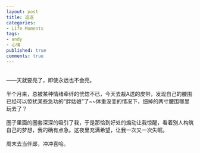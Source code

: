 ```yaml
---
layout: post
title: 追逐
categories:
- Life Moments
tags:
- andy
- 心情
published: true
comments: true
---
```

<p><br />——天就要亮了，即使永远也不会亮。<br /><br />半个月来，总被某种情绪牵绊的恍惚不已，今天去裁A送的皮带，发现自己的腰围已经可以惊扰某些急功的“胖姑娘”了~~体重没变的情况下，细掉的两寸腰围哪里玩去了？<br /><br />圈子里面的圈套深深的吸引了我，于是那恰到好处的煽动让我惊醒，看着别人构筑自己的梦想，我的确有点急。这夜里充满希望，让我一次又一次失眠。<br /><br />周末去当伴郎，冲冲喜哈。<br /> </p>
